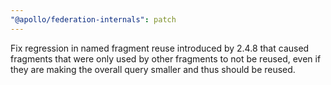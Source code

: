 ```yaml
---
"@apollo/federation-internals": patch
---
```


Fix regression in named fragment reuse introduced by 2.4.8 that caused fragments that were only used by other fragments
to not be reused, even if they are making the overall query smaller and thus should be reused.
  